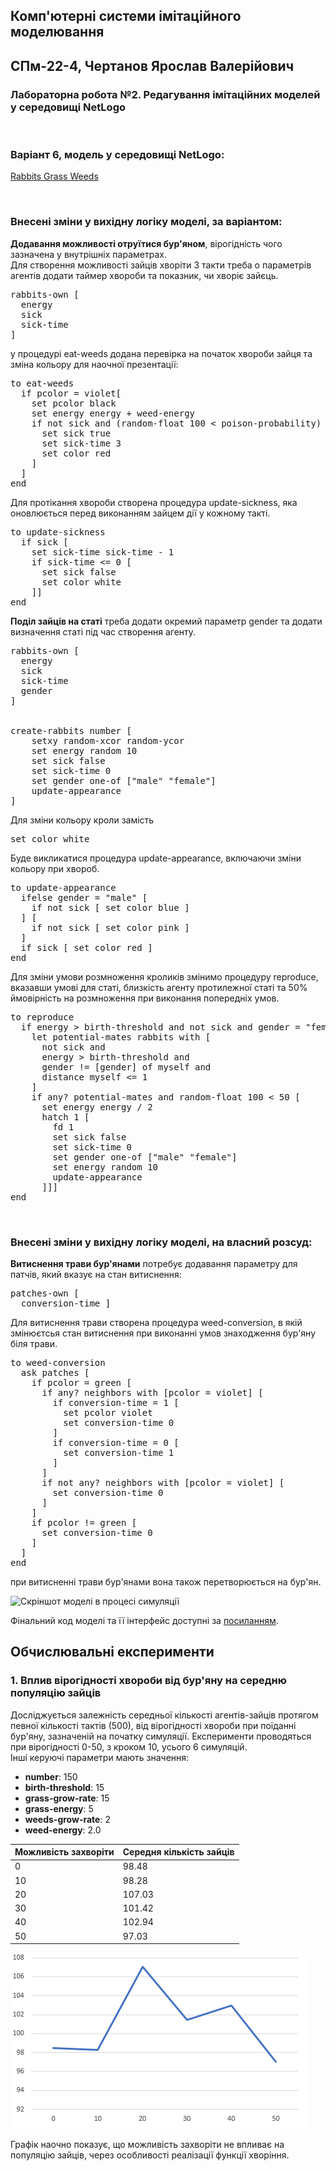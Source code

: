 ## Комп'ютерні системи імітаційного моделювання
## СПм-22-4, **Чертанов Ярослав Валерійович**
### Лабораторна робота №**2**. Редагування імітаційних моделей у середовищі NetLogo

<br>

### Варіант 6, модель у середовищі NetLogo:
[Rabbits Grass Weeds](https://www.netlogoweb.org/launch#http://www.netlogoweb.org/assets/modelslib/Sample%20Models/Biology/Rabbits%20Grass%20Weeds.nlogo)

<br>

### Внесені зміни у вихідну логіку моделі, за варіантом:

**Додавання можливості отруїтися бур'яном**, вірогідність чого зазначена у внутрішніх параметрах.  
Для створення можливості зайців хворіти 3 такти треба о параметрів агентів додати таймер хвороби та показник, чи хворіє зайєць.
<pre>
rabbits-own [ 
  energy 
  sick     
  sick-time 
]
</pre>
у процедурі eat-weeds додана перевірка на початок хвороби зайця та зміна кольору для наочної презентації:
<pre>
to eat-weeds  
  if pcolor = violet[ 
    set pcolor black
    set energy energy + weed-energy
    if not sick and (random-float 100 < poison-probability) [
      set sick true
      set sick-time 3  
      set color red    
    ]
  ]
end
</pre>
Для протікання хвороби створена процедура update-sickness, яка оновлюється перед виконанням зайцем дії у кожному такті.
<pre>
to update-sickness  
  if sick [
    set sick-time sick-time - 1
    if sick-time <= 0 [
      set sick false
      set color white
    ]]
end
</pre>
**Поділ зайців на статі** треба додати окремий параметр gender та додати визначення статі під час створення агенту.
<pre>
rabbits-own [ 
  energy 
  sick     
  sick-time 
  gender 
]


create-rabbits number [
    setxy random-xcor random-ycor
    set energy random 10  
    set sick false
    set sick-time 0
    set gender one-of ["male" "female"]
    update-appearance
]
</pre>
Для зміни кольору кроли замість
<pre>
set color white
</pre>
Буде викликатися процедура update-appearance, включаючи зміни кольору при хвороб.
<pre>
to update-appearance  
  ifelse gender = "male" [
    if not sick [ set color blue ]
  ] [
    if not sick [ set color pink ]
  ]
  if sick [ set color red ]
end
</pre>
Для зміни умови розмноження кроликів змінимо процедуру reproduce, вказавши умові для статі, близкість агенту протилежної статі та 50% ймовірність на розмноження при виконання попередніх умов.
<pre>
to reproduce  
  if energy > birth-threshold and not sick and gender = "female" [
    let potential-mates rabbits with [
      not sick and 
      energy > birth-threshold and 
      gender != [gender] of myself and 
      distance myself <= 1
    ]
    if any? potential-mates and random-float 100 < 50 [
      set energy energy / 2  
      hatch 1 [ 
        fd 1 
        set sick false
        set sick-time 0
        set gender one-of ["male" "female"]
        set energy random 10
        update-appearance
      ]]]
end
</pre>



<br>

### Внесені зміни у вихідну логіку моделі, на власний розсуд:

**Витиснення трави бур'янами** потребує додавання параметру для патчів, який вказує на стан витиснення:
<pre>
patches-own [
  conversion-time ]
</pre>
Для витиснення трави створена процедура weed-conversion, в якій змінюєтсья стан витиснення при виконанні умов знаходження бур'яну біля трави.
<pre>
to weed-conversion
  ask patches [
    if pcolor = green [
      if any? neighbors with [pcolor = violet] [
        if conversion-time = 1 [
          set pcolor violet
          set conversion-time 0
        ]
        if conversion-time = 0 [
          set conversion-time 1
        ]
      ]
      if not any? neighbors with [pcolor = violet] [
        set conversion-time 0
      ]
    ]
    if pcolor != green [
      set conversion-time 0
    ]
  ]
end
</pre>
при витисненні трави бур'янами вона також перетворюється на бур'ян.





![Скріншот моделі в процесі симуляції](changed_model_imitaion_UI.png)

Фінальний код моделі та її інтерфейс доступні за [посиланням](RGW_changed.nlogox).
<br>

## Обчислювальні експерименти

### 1. Вплив вірогідності хвороби від бур'яну на середню популяцію зайців
Досліджується залежність середньої кількості агентів-зайців протягом певної кількості тактів (500), від вірогідності хвороби при поїданні бур'яну, зазначеній на початку симуляції.
Експерименти проводяться при вірогідності 0-50, з кроком 10, усього 6 симуляцій.  
Інші керуючі параметри мають значення:
- **number**: 150
- **birth-threshold**: 15
- **grass-grow-rate**: 15
- **grass-energy**: 5
- **weeds-grow-rate**: 2
- **weed-energy**: 2.0


<table>
<thead>
<tr><th>Можливість захворіти</th><th>Середня кількість зайців</th></tr>
</thead>
<tbody>
<tr><td>0</td><td>98.48</td></tr>
<tr><td>10</td><td>98.28</td></tr>
<tr><td>20</td><td>107.03</td></tr>
<tr><td>30</td><td>101.42</td></tr>
<tr><td>40</td><td>102.94</td></tr>
<tr><td>50</td><td>97.03</td></tr>
</tbody>
</table>

![Залежність середньої кількості зайців від вірогідності хвороби](Figure_2_1.png)

Графік наочно показує, що можливість захворіти не впливає на популяцію зайців, через особливості реалізації функції хворіння.